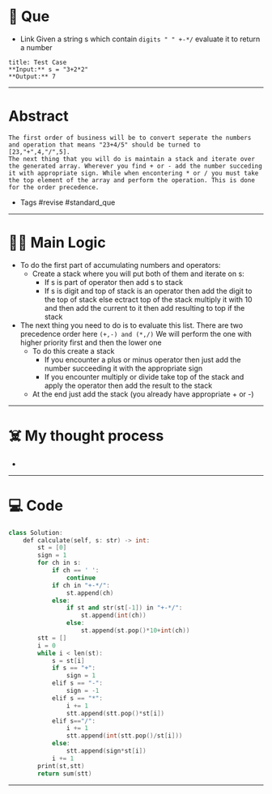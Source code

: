 # 🧩 Que
- Link
Given a string s which contain `digits " " +-*/` evaluate it to return a number
```ad-question
title: Test Case
**Input:** s = "3+2*2"
**Output:** 7
```

---
# Abstract
```ad-abstract
The first order of business will be to convert seperate the numbers and operation that means "23+4/5" should be turned to [23,"+",4,"/",5].
The next thing that you will do is maintain a stack and iterate over the generated array. Wherever you find + or - add the number succeding it with appropriate sign. While when encontering * or / you must take the top element of the array and perform the operation. This is done for the order precedence.
```

- Tags #revise #standard_que 
--- 
# 🕵️‍♂️ Main Logic
- To do the first part of accumulating numbers and operators:
	- Create a stack where you will put both of them and iterate on s:
		- If s is part of operator then add s to stack
		- If s is digit and top of stack is an operator then add the digit to the top of stack else ectract top of the stack multiply it with 10 and then add the current to it then add resulting to top if the stack
- The next thing you need to do is to evaluate this list. There are two precedence order here `(+,-) and (*,/)` We will perform the one with higher priority first and then the lower one
	- To do this create a stack
		- If you encounter a plus or minus operator then just add the number succeeding it with the appropriate sign
		- If you encounter multiply or divide take top of the stack and apply the operator then add the result to the stack
	- At the end just add the stack (you already have appropriate + or -)
---
# ☠️ My thought process
- 
---

# 💻 Code
```c++
class Solution:
    def calculate(self, s: str) -> int:
        st = [0]
        sign = 1
        for ch in s:
            if ch == ' ':
                continue
            if ch in "+-*/":
                st.append(ch)
            else:
                if st and str(st[-1]) in "+-*/":
                    st.append(int(ch))
                else:
                    st.append(st.pop()*10+int(ch))
        stt = []
        i = 0
        while i < len(st):
            s = st[i]
            if s == "+":
                sign = 1
            elif s == "-":
                sign = -1
            elif s == "*":
                i += 1
                stt.append(stt.pop()*st[i])
            elif s=="/":
                i += 1
                stt.append(int(stt.pop()/st[i]))
            else:
                stt.append(sign*st[i])
            i += 1
        print(st,stt)
        return sum(stt)
```
---
